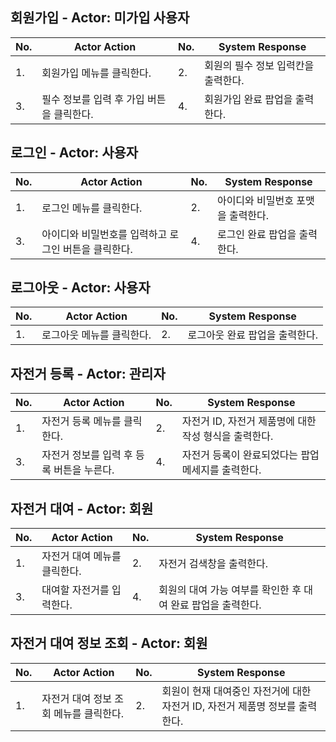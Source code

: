 ## 회원가입 - Actor: 미가입 사용자

| No. | Actor Action | No. | System Response |
| --- | --- | --- | --- |
| 1.  | 회원가입 메뉴를 클릭한다. | 2.  | 회원의 필수 정보 입력칸을 출력한다. |
| 3.  | 필수 정보를 입력 후 가입 버튼을 클릭한다. | 4.  | 회원가입 완료 팝업을 출력한다. |

## 로그인 - Actor: 사용자

| No. | Actor Action | No. | System Response |
| --- | --- | --- | --- |
| 1.  | 로그인 메뉴를 클릭한다. | 2.  | 아이디와 비밀번호 포맷을 출력한다. |
| 3.  | 아이디와 비밀번호를 입력하고 로그인 버튼을 클릭한다. | 4.  | 로그인 완료 팝업을 출력한다. |

## 로그아웃 - Actor: 사용자

| No. | Actor Action | No. | System Response |
| --- | --- | --- | --- |
| 1.  | 로그아웃 메뉴를 클릭한다. | 2.  | 로그아웃 완료 팝업을 출력한다. |

## 자전거 등록 - Actor: 관리자

| No. | Actor Action | No. | System Response |
| --- | ----------- | --- | -------- |
| 1.  | 자전거 등록 메뉴를 클릭한다. | 2.  | 자전거 ID, 자전거 제품명에 대한 작성 형식을 출력한다. |
| 3.  | 자전거 정보를 입력 후 등록 버튼을 누른다. | 4.  | 자전거 등록이 완료되었다는 팝업 메세지를 출력한다. |

## 자전거 대여 - Actor: 회원

| No. | Actor Action | No. | System Response |
| --- | ----------- | --- | -------- |
| 1.  | 자전거 대여 메뉴를 클릭한다. | 2.  | 자전거 검색창을 출력한다. |
| 3.  | 대여할 자전거를 입력한다. | 4.  | 	회원의 대여 가능 여부를 확인한 후 대여 완료 팝업을 출력한다. |

## 자전거 대여 정보 조회 - Actor: 회원

| No. | Actor Action | No. | System Response |
| --- | ----------- | --- | -------- |
| 1.  | 자전거 대여 정보 조회 메뉴를 클릭한다. | 2.  | 회원이 현재 대여중인 자전거에 대한 자전거 ID, 자전거 제품명 정보를 출력한다. |